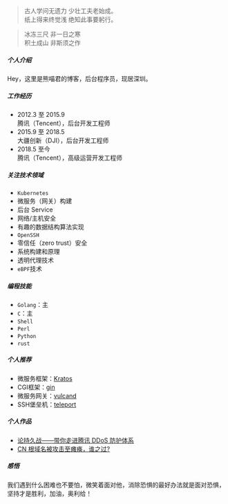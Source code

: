 > 古人学问无遗力 少壮工夫老始成。<br>
> 纸上得来终觉浅 绝知此事要躬行。

> 冰冻三尺 非一日之寒 <br>
> 积土成山 非斯须之作

##### 个人介绍
Hey，这里是熊喵君的博客，后台程序员，现居深圳。

##### 工作经历
-   2012.3 至 2015.9<br>
	腾讯（Tencent），后台开发工程师
-   2015.9 至 2018.5<br>
	大疆创新（DJI），后台开发工程师
-   2018.5 至今 <br>
	腾讯（Tencent），高级运营开发工程师

##### 关注技术领域
-   `Kubernetes`
-   微服务（网关）构建
-   后台 Service
-   网络/主机安全
-   有趣的数据结构算法实现
-	`OpenSSH`
-	零信任（zero trust）安全
-	系统构建和原理
-	透明代理技术
-	`eBPF`技术

##### 编程技能
-   `Golang`：主
-   `C`：主
-   `Shell`
-   `Perl`
-   `Python`
-	`rust`

##### 个人推荐
-	微服务框架：[Kratos](https://github.com/go-kratos/kratos)
-	CGI框架：[gin](https://zhuanlan.zhihu.com/p/107751040)
-	微服务网关：[vulcand](https://github.com/vulcand/vulcand)
-	SSH堡垒机：[teleport](https://github.com/gravitational/teleport)

##### 个人作品
-	[论持久战——带你走进腾讯 DDoS 防护体系](https://security.tencent.com/index.php/blog/msg/71)
-	[CN 根域名被攻击至瘫痪，谁之过?](https://tech.sina.com.cn/zl/post/detail/i/2013-10-05/pid_8435554.htm)

##### 感悟
我们遇到什么困难也不要怕，微笑着面对他，消除恐惧的最好办法就是面对恐惧，坚持才是胜利，加油，奥利给！
